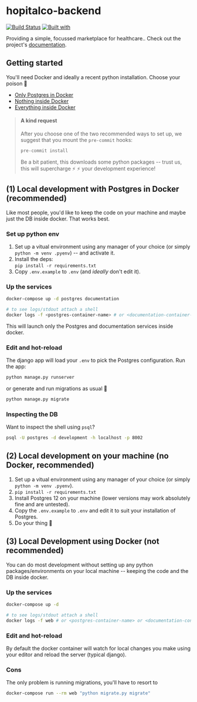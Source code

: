 # hopitalco-backend

[![Build Status](https://travis-ci.org/hospitalCo/hopitalco-backend.svg?branch=master)](https://travis-ci.org/hospitalCo/hopitalco-backend)
[![Built with](https://img.shields.io/badge/Built_with-Cookiecutter_Django_Rest-F7B633.svg)](https://github.com/agconti/cookiecutter-django-rest)

Providing a simple, focussed marketplace for healthcare.. Check out the
project's [documentation](http://hospitalCo.github.io/hopitalco-backend/).

## Getting started
You'll need Docker and ideally a recent python installation. Choose your poison :snake:

+ [Only Postgres in Docker](#1-local-development-with-postgres-in-docker-recommended)
+ [Nothing inside Docker](#2-local-development-on-your-machine-no-docker-recommended)
+ [Everything inside Docker](#3-local-development-using-docker-not-recommended)

> #### A kind request
> After you choose one of the two recommended ways to set up, we suggest that you
> mount the `pre-commit` hooks:
> 
> ``` bash
> pre-commit install
> ```
> 
> Be a bit patient, this downloads some python packages -- trust us, this will
> supercharge :zap: :zap: your development experience!

## (1) Local development with Postgres in Docker (recommended)
Like most people, you'd like to keep the code on your machine and maybe just the
DB inside docker. That works best.

### Set up python env
1. Set up a vitual environment using any manager of your choice (or simply
   `python -m venv .pyenv`) -- and activate it.
2. Install the deps:\
   `pip install -r requirements.txt`
3. Copy `.env.example` to `.env` (and _ideally_ don't edit it).

### Up the services
```bash
docker-compose up -d postgres documentation

# to see logs/stdout attach a shell
docker logs -f <postgres-container-name> # or <documentation-container-name>
```
This will launch only the Postgres and documentation services inside docker.

### Edit and hot-reload
The django app will load your `.env` to pick the Postgres configuration. Run the
app:

``` bash
python manage.py runserver
```

or generate and run migrations as usual :tada:
``` bash
python manage.py migrate
```
### Inspecting the DB
Want to inspect the shell using `psql`?

``` bash
psql -U postgres -d development -h localhost -p 8002
```

## (2) Local development on your machine (no Docker, recommended)
1. Set up a vitual environment using any manager of your choice (or simply
   `python -m venv .pyenv`).
2. `pip install -r requirements.txt`
3. Install Postgres 12 on your machine (lower versions may work absolutely fine
   and are untested).
4. Copy the `.env.example` to `.env` and edit it to suit your installation of
   Postgres.
5. Do your thing :tada:

## (3) Local Development using Docker (not recommended)
You can do most development without setting up any python packages/environments
on your local machine -- keeping the code and the DB inside docker.

### Up the services
```bash
docker-compose up -d

# to see logs/stdout attach a shell
docker logs -f web # or <postgres-container-name> or <documentation-container-name>
```

### Edit and hot-reload
By default the docker container will watch for local changes you make using your
editor and reload the server (typical django).

### Cons
The only problem is running migrations, you'll have to resort to
```bash
docker-compose run --rm web "python migrate.py migrate"
```
